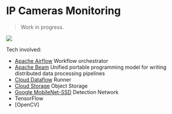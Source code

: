# IP Cameras Monitoring

> Work in progress.

![](img/yoloswag.gif)

Tech involved:

* [Apache Airflow](https://airflow.apache.org/) Workflow orchestrator
* [Apache Beam](https://beam.apache.org/) Unified portable programming model for writing distributed data processing pipelines
* [Cloud Dataflow](https://cloud.google.com/dataflow/) Runner
* [Cloud Storage](https://cloud.google.com/storage/) Object Storage
* [Google MobileNet-SSD](https://github.com/chuanqi305/MobileNet-SSD) Detection Network
* TensorFlow
* [OpenCV]

